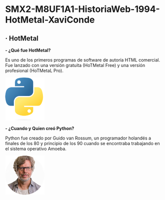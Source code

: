 # SMX2-M8UF1A1-HistoriaWeb-1994-HotMetal-XaviConde

## · HotMetal
**- ¿Qué fue HotMetal?**

Es uno de los primeros programas de software de autoría HTML comercial. Fue lanzado con una versión gratuita (HoTMetal Free) y una versión profesional (HoTMetaL Pro).

![HotMetal](https://github.com/XaviiConde/SMX2-M8UF1A1-HistoriaWeb-1994-Phyton-XaviConde/blob/main/Python.png "Python")

**- ¿Cuando y Quien creó Python?**

Python fue creado por Guido van Rossum, un programador holandés a finales de los 80 y principio de los 90 cuando se encontraba trabajando en el sistema operativo Amoeba.

![Creador_Python](https://github.com/XaviiConde/SMX2-M8UF1A1-HistoriaWeb-1994-Phyton-XaviConde/blob/main/Creador_Python.png "Creador_Python") 
